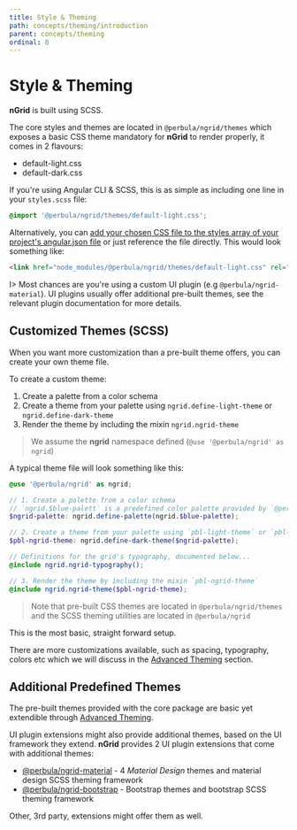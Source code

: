 ```yaml
---
title: Style & Theming
path: concepts/theming/introduction
parent: concepts/theming
ordinal: 0
---
```

# Style & Theming

**nGrid** is built using SCSS.

The core styles and themes are located in `@perbula/ngrid/themes` which exposes a basic CSS theme mandatory for **nGrid** to render properly, it comes in 2 flavours:

- default-light.css
- default-dark.css

If you're using Angular CLI & SCSS, this is as simple as including one line in your `styles.scss` file:

```scss
@import '@perbula/ngrid/themes/default-light.css';
```

Alternatively, you can [add your chosen CSS file to the styles array of your project's angular.json file](https://angular.io/guide/workspace-config#styles-and-scripts-configuration) or just reference the file directly. This would look something like:

```html
<link href="node_modules/@perbula/ngrid/themes/default-light.css" rel="stylesheet">
```

I> Most chances are you're using a custom UI plugin (e.g `@perbula/ngrid-material`).
UI plugins usually offer additional pre-built themes, see the relevant plugin documentation for more details.

## Customized Themes (SCSS)

When you want more customization than a pre-built theme offers, you can create your own theme file.

To create a custom theme:

1. Create a palette from a color schema
2. Create a theme from your palette using `ngrid.define-light-theme` or `ngrid.define-dark-theme`
3. Render the theme by including the mixin `ngrid.ngrid-theme`

> We assume the **ngrid** namespace defined (`@use '@perbula/ngrid' as ngrid`)

A typical theme file will look something like this:

```scss
@use '@perbula/ngrid' as ngrid;

// 1. Create a palette from a color schema
// `ngrid.$blue-palett` is a predefined color palette provided by `@perbula/ngrid/theming`
$ngrid-palette: ngrid.define-palette(ngrid.$blue-palette);

// 2. Create a theme from your palette using `pbl-light-theme` or `pbl-dark-theme`
$pbl-ngrid-theme: ngrid.define-dark-theme($ngrid-palette);

// Definitions for the grid's typography, documented below...
@include ngrid.ngrid-typography();

// 3. Render the theme by including the mixin `pbl-ngrid-theme`
@include ngrid.ngrid-theme($pbl-ngrid-theme);
```

> Note that pre-built CSS themes are located in `@perbula/ngrid/themes` and the SCSS theming utilities are located in `@perbula/ngrid`

This is the most basic, straight forward setup.

There are more customizations available, such as spacing, typography, colors etc which we will discuss in the [Advanced Theming](../structure) section.

## Additional Predefined Themes

The pre-built themes provided with the core package are basic yet extendible through [Advanced Theming](../structure).

UI plugin extensions might also provide additional themes, based on the UI framework they extend.
**nGrid** provides 2 UI plugin extensions that come with additional themes:

- [@perbula/ngrid-material](../../../plugins/ngrid-material/theming) - 4 *Material Design* themes and material design SCSS theming framework
- [@perbula/ngrid-bootstrap](../../../plugins/ngrid-bootstrap/theming) - Bootstrap themes and bootstrap SCSS theming framework

Other, 3rd party, extensions might offer them as well.
